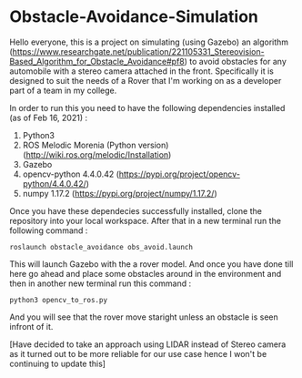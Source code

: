 # Obstacle-Avoidance-Simulation

Hello everyone, this is a project on simulating (using Gazebo) an algorithm (https://www.researchgate.net/publication/221105331_Stereovision-Based_Algorithm_for_Obstacle_Avoidance#pf8) to avoid obstacles for any automobile with a stereo camera attached in the front.
Specifically it is designed to suit the needs of a Rover that I'm working on as a developer part of a team in my college. 

In order to run this you need to have the following dependencies installed (as of Feb 16, 2021) :
1. Python3 
2. ROS Melodic Morenia (Python version) (http://wiki.ros.org/melodic/Installation) 
3. Gazebo
4. opencv-python 4.4.0.42 (https://pypi.org/project/opencv-python/4.4.0.42/)
5. numpy 1.17.2 (https://pypi.org/project/numpy/1.17.2/)

Once you have these dependecies successfully installed, clone the repository into your local workspace. After that in a new terminal run the following command :

`roslaunch obstacle_avoidance obs_avoid.launch`

This will launch Gazebo with the a rover model. And once you have done till here go ahead and place some obstacles around in the environment and then in another new terminal run this command :

`python3 opencv_to_ros.py`

And you will see that the rover move staright unless an obstacle is seen infront of it.


[Have decided to take an approach using LIDAR instead of Stereo camera as it turned out to be more reliable for our use case hence I won't be continuing to update this]
